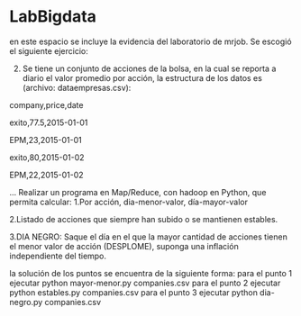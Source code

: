 # LabBigdata
en este espacio se incluye la evidencia del laboratorio de mrjob.
Se escogió el siguiente ejercicio:

2. Se tiene un conjunto de acciones de la bolsa, en la cual se reporta a diario el valor promedio por acción, la estructura de los datos es (archivo: dataempresas.csv):

company,price,date

exito,77.5,2015-01-01

EPM,23,2015-01-01

exito,80,2015-01-02

EPM,22,2015-01-02

…
Realizar un programa en Map/Reduce, con hadoop en Python, que permita calcular:
1.Por acción, dia-menor-valor, día-mayor-valor

2.Listado de acciones que siempre han subido o se mantienen estables.

3.DIA NEGRO: Saque el día en el que la mayor cantidad de acciones tienen el menor valor de acción (DESPLOME), suponga una inflación independiente del tiempo.

la solución de los puntos se encuentra de la siguiente forma:
para el punto 1 ejecutar python mayor-menor.py companies.csv
para el punto 2 ejecutar python estables.py companies.csv
para el punto 3 ejecutar python dia-negro.py companies.csv
